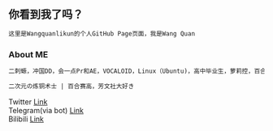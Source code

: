## **你看到我了吗？**
```markdown
这里是Wangquanlikun的个人GitHub Page页面，我是Wang Quan
```
### About ME
```markdown
二刺螈，冲国DD，会一点Pr和AE，VOCALOID，Linux（Ubuntu)，高中毕业生，萝莉控，百合厨。  
  
二次元の炼铜术士 | 百合赛高，芳文社大好き
```

Twitter [Link](https://twitter.com/wangquanlikun)   
Telegram(via bot) [Link](https://t.me/ddbot_wangquan_bot)   
Bilibili [Link](https://space.bilibili.com/346699824)   

